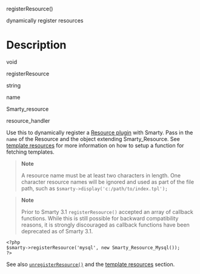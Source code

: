 registerResource()

dynamically register resources

Description
===========

void

registerResource

string

name

Smarty\_resource

resource\_handler

Use this to dynamically register a [Resource plugin](#resources) with
Smarty. Pass in the `name` of the Resource and the object extending
Smarty\_Resource. See [template resources](#resources) for more
information on how to setup a function for fetching templates.

> **Note**
>
> A resource name must be at least two characters in length. One
> character resource names will be ignored and used as part of the file
> path, such as `$smarty->display('c:/path/to/index.tpl');`

> **Note**
>
> Prior to Smarty 3.1 `registerResource()` accepted an array of callback
> functions. While this is still possible for backward compatibility
> reasons, it is strongly discouraged as callback functions have been
> deprecated as of Smarty 3.1.

    <?php
    $smarty->registerResource('mysql', new Smarty_Resource_Mysql());
    ?>

See also [`unregisterResource()`](#api.unregister.resource) and the
[template resources](#resources) section.
